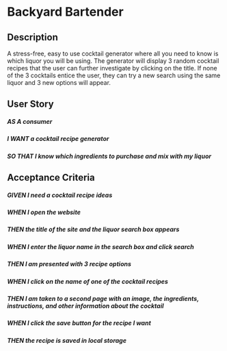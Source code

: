 # Backyard Bartender

## Description
A stress-free, easy to use cocktail generator where all you need to know is which liquor you will be using. The generator will display 3 random cocktail recipes that the user can further investigate by clicking on the title. If none of the 3 cocktails entice the user, they can try a new search using the same liquor and 3 new options will appear.

## User Story
##### AS A consumer
##### I WANT a cocktail recipe generator
##### SO THAT I know which ingredients to purchase and mix with my liquor


## Acceptance Criteria
##### GIVEN I need a cocktail recipe ideas
##### WHEN I open the website
##### THEN the title of the site and the liquor search box appears
##### WHEN I enter the liquor name in the search box and click search
##### THEN I am presented with 3 recipe options
##### WHEN I click on the name of one of the cocktail recipes
##### THEN I am taken to a second page with an image, the ingredients, instructions, and other information about the cocktail
##### WHEN I click the save button for the recipe I want
##### THEN the recipe is saved in local storage